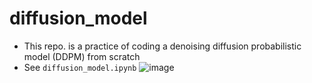 # diffusion_model
- This repo. is a practice of coding a denoising diffusion probabilistic model (DDPM) from scratch
- See `diffusion_model.ipynb`
![image](https://github.com/user-attachments/assets/8b44239a-f546-4de4-bf4b-b4f8856b7e49)
